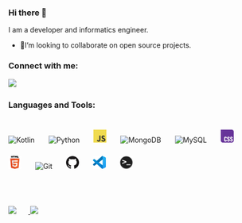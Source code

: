 ### Hi there 👋

I am a developer and informatics engineer.

- 🤝I’m looking to collaborate on open source projects.

### Connect with me:

<a href="https://www.linkedin.com/in/marco-vanegas/"><img src="https://img.icons8.com/?size=100&id=13930&format=png&color=000000" width="40"/></a>

### Languages and Tools:

<div align="left">
<img alt="Kotlin" width="26px" style="margin-right: 24px; margin-top: 24px;" src="https://upload.wikimedia.org/wikipedia/commons/7/74/Kotlin_Icon.png"/>
<img alt="Python" width="26px" style="margin-right: 24px; margin-top: 24px;" src="https://upload.wikimedia.org/wikipedia/commons/c/c3/Python-logo-notext.svg"/>
<img alt="JavaScript" width="26px" style="margin-right: 24px; margin-top: 24px;" src="https://raw.githubusercontent.com/github/explore/80688e429a7d4ef2fca1e82350fe8e3517d3494d/topics/javascript/javascript.png" />
<img alt="MongoDB" width="26px" style="margin-right: 24px; margin-top: 24px;" src="https://victorroblesweb.es/wp-content/uploads/2016/11/mongodb.png" />
<img alt="MySQL" width="26px" style="margin-right: 24px; margin-top: 24px;" src="https://www.freepnglogos.com/uploads/logo-mysql-png/logo-mysql-mysql-logo-png-images-are-download-crazypng-21.png" />
<img alt="CSS3" width="26px" style="margin-right: 24px; margin-top: 24px;" src="https://raw.githubusercontent.com/github/explore/80688e429a7d4ef2fca1e82350fe8e3517d3494d/topics/css/css.png" />
<img alt="HTML5" width="26px" style="margin-right: 24px; margin-top: 24px;" src="https://raw.githubusercontent.com/github/explore/80688e429a7d4ef2fca1e82350fe8e3517d3494d/topics/html/html.png" />
<img alt="Git" width="26px" style="margin-right: 24px; margin-top: 24px;" src="https://cdn.iconscout.com/icon/free/png-256/git-18-1175219.png" />
<img alt="GitHub" width="26px" style="margin-right: 24px; margin-top: 24px;" src="https://raw.githubusercontent.com/github/explore/78df643247d429f6cc873026c0622819ad797942/topics/github/github.png" />
<img alt="Visual Studio Code" width="26px" style="margin-right: 24px; margin-top: 24px;" src="https://raw.githubusercontent.com/github/explore/80688e429a7d4ef2fca1e82350fe8e3517d3494d/topics/visual-studio-code/visual-studio-code.png" />
<img alt="Terminal" width="26px" style="margin-right: 24px; margin-top: 24px;" src="https://raw.githubusercontent.com/github/explore/80688e429a7d4ef2fca1e82350fe8e3517d3494d/topics/terminal/terminal.png" />
</div>

<br><br>
<a href="https://github.com/nemoartdev">
<img height="180em" style="margin-right: 24px; margin-top: 24px;" src="https://github-readme-stats.vercel.app/api?username=nemoartdev&show_icons=true&theme=gotham&include_all_commits=true&count_private=true"/>
<img height="180em" style="margin-right: 24px; margin-top: 24px;" src="https://github-readme-stats.vercel.app/api/top-langs/?username=nemoartdev&layout=compact&langs_count=7&theme=gotham"/>
</a>
